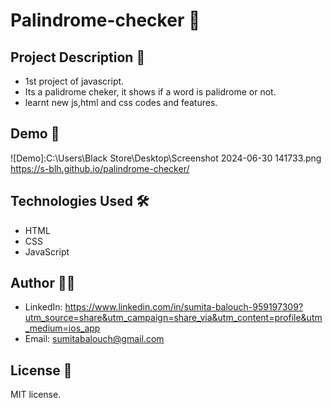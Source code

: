 # Palindrome-checker 🚀

## Project Description 📝
- 1st project of javascript.
- Its a palidrome cheker, it shows if a word is palidrome or not.
- learnt new js,html and css codes and features.

## Demo 📸
![Demo]:C:\Users\Black Store\Desktop\Screenshot 2024-06-30 141733.png
https://s-blh.github.io/palindrome-checker/

## Technologies Used 🛠️
- HTML
- CSS
- JavaScript

## Author 👩‍💻
- LinkedIn: https://www.linkedin.com/in/sumita-balouch-959197309?utm_source=share&utm_campaign=share_via&utm_content=profile&utm_medium=ios_app
- Email: sumitabalouch@gmail.com

## License 📜
MIT license.
